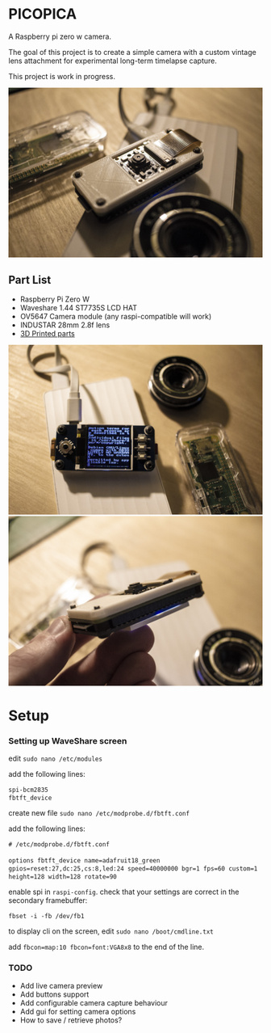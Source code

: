# PICOPICA

A Raspberry pi zero w camera.

The goal of this project is to create a simple camera with a custom vintage lens attachment for experimental long-term timelapse capture.

This project is work in progress.

<img src="/IMAGES/00.jpg">

## Part List

* Raspberry Pi Zero W
* Waveshare 1.44 ST7735S LCD HAT
* OV5647 Camera module (any raspi-compatible will work)
* INDUSTAR 28mm 2.8f lens
* [3D Printed parts](/STL/)

<img src="/IMAGES/01.jpg">

<img src="/IMAGES/02.jpg">

# Setup

### Setting up WaveShare screen

edit `sudo nano /etc/modules`

add the following lines:
```
spi-bcm2835
fbtft_device
```

create new file `sudo nano /etc/modprobe.d/fbtft.conf`

add the following lines:
```
# /etc/modprobe.d/fbtft.conf

options fbtft_device name=adafruit18_green gpios=reset:27,dc:25,cs:8,led:24 speed=40000000 bgr=1 fps=60 custom=1 height=128 width=128 rotate=90
```

enable spi in `raspi-config`.
check that your settings are correct in the secondary framebuffer:
```
fbset -i -fb /dev/fb1
```

to display cli on the screen, edit `sudo nano /boot/cmdline.txt`

add `fbcon=map:10 fbcon=font:VGA8x8` to the end of the line.

### TODO

* Add live camera preview
* Add buttons support
* Add configurable camera capture behaviour
* Add gui for setting camera options
* How to save / retrieve photos?
